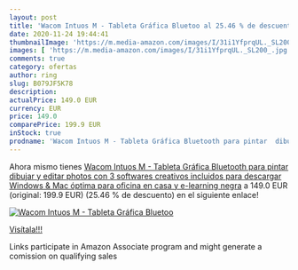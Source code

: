 ```yaml
---
layout: post
title: 'Wacom Intuos M - Tableta Gráfica Bluetoo al 25.46 % de descuento'
date: 2020-11-24 19:44:41
thumbnailImage: 'https://m.media-amazon.com/images/I/31i1YfprqUL._SL200_.jpg'
images: [ 'https://m.media-amazon.com/images/I/31i1YfprqUL._SL200_.jpg' ]
comments: true
category: ofertas
author: ring
slug: B079JF5K78
description:
actualPrice: 149.0 EUR
currency: EUR
price: 149.0
comparePrice: 199.9 EUR
inStock: true
prodname: 'Wacom Intuos M - Tableta Gráfica Bluetooth para pintar  dibujar y editar photos con 3 softwares creativos incluidos para descargar  Windows & Mac  óptima para oficina en casa y e-learning  negra'
---
```


Ahora mismo tienes [Wacom Intuos M - Tableta Gráfica Bluetooth para pintar  dibujar y editar photos con 3 softwares creativos incluidos para descargar  Windows & Mac  óptima para oficina en casa y e-learning  negra](https://www.amazon.es/dp/B079JF5K78/?tag=tolees-21) a 149.0 EUR (original: 199.9 EUR) (25.46 %  de descuento) en el siguiente enlace!

[![Wacom Intuos M - Tableta Gráfica Bluetoo](https://m.media-amazon.com/images/I/31i1YfprqUL._SL200_.jpg)](https://www.amazon.es/dp/B079JF5K78/?tag=tolees-21)

[Visítala!!!](https://www.amazon.es/dp/B079JF5K78/?tag=tolees-21)

Links participate in Amazon Associate program and might generate a comission on qualifying sales

